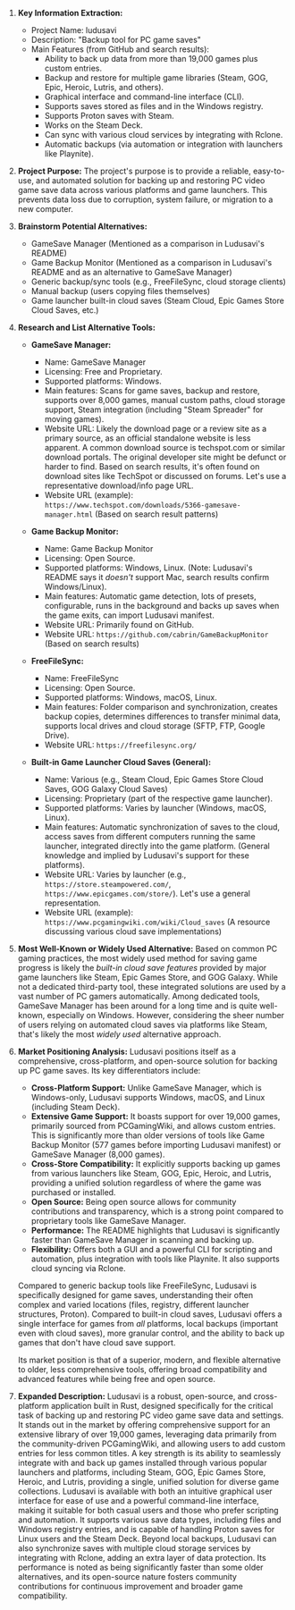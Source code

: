 1.  **Key Information Extraction:**
    *   Project Name: ludusavi
    *   Description: "Backup tool for PC game saves"
    *   Main Features (from GitHub and search results):
        *   Ability to back up data from more than 19,000 games plus custom entries.
        *   Backup and restore for multiple game libraries (Steam, GOG, Epic, Heroic, Lutris, and others).
        *   Graphical interface and command-line interface (CLI).
        *   Supports saves stored as files and in the Windows registry.
        *   Supports Proton saves with Steam.
        *   Works on the Steam Deck.
        *   Can sync with various cloud services by integrating with Rclone.
        *   Automatic backups (via automation or integration with launchers like Playnite).

2.  **Project Purpose:**
    The project's purpose is to provide a reliable, easy-to-use, and automated solution for backing up and restoring PC video game save data across various platforms and game launchers. This prevents data loss due to corruption, system failure, or migration to a new computer.

3.  **Brainstorm Potential Alternatives:**
    *   GameSave Manager (Mentioned as a comparison in Ludusavi's README)
    *   Game Backup Monitor (Mentioned as a comparison in Ludusavi's README and as an alternative to GameSave Manager)
    *   Generic backup/sync tools (e.g., FreeFileSync, cloud storage clients)
    *   Manual backup (users copying files themselves)
    *   Game launcher built-in cloud saves (Steam Cloud, Epic Games Store Cloud Saves, etc.)

4.  **Research and List Alternative Tools:**

    *   **GameSave Manager:**
        *   Name: GameSave Manager
        *   Licensing: Free and Proprietary.
        *   Supported platforms: Windows.
        *   Main features: Scans for game saves, backup and restore, supports over 8,000 games, manual custom paths, cloud storage support, Steam integration (including "Steam Spreader" for moving games).
        *   Website URL: Likely the download page or a review site as a primary source, as an official standalone website is less apparent. A common download source is techspot.com or similar download portals. The original developer site might be defunct or harder to find. Based on search results, it's often found on download sites like TechSpot or discussed on forums. Let's use a representative download/info page URL.
        *   Website URL (example): `https://www.techspot.com/downloads/5366-gamesave-manager.html` (Based on search result patterns)

    *   **Game Backup Monitor:**
        *   Name: Game Backup Monitor
        *   Licensing: Open Source.
        *   Supported platforms: Windows, Linux. (Note: Ludusavi's README says it *doesn't* support Mac, search results confirm Windows/Linux).
        *   Main features: Automatic game detection, lots of presets, configurable, runs in the background and backs up saves when the game exits, can import Ludusavi manifest.
        *   Website URL: Primarily found on GitHub.
        *   Website URL: `https://github.com/cabrin/GameBackupMonitor` (Based on search results)

    *   **FreeFileSync:**
        *   Name: FreeFileSync
        *   Licensing: Open Source.
        *   Supported platforms: Windows, macOS, Linux.
        *   Main features: Folder comparison and synchronization, creates backup copies, determines differences to transfer minimal data, supports local drives and cloud storage (SFTP, FTP, Google Drive).
        *   Website URL: `https://freefilesync.org/`

    *   **Built-in Game Launcher Cloud Saves (General):**
        *   Name: Various (e.g., Steam Cloud, Epic Games Store Cloud Saves, GOG Galaxy Cloud Saves)
        *   Licensing: Proprietary (part of the respective game launcher).
        *   Supported platforms: Varies by launcher (Windows, macOS, Linux).
        *   Main features: Automatic synchronization of saves to the cloud, access saves from different computers running the same launcher, integrated directly into the game platform. (General knowledge and implied by Ludusavi's support for these platforms).
        *   Website URL: Varies by launcher (e.g., `https://store.steampowered.com/`, `https://www.epicgames.com/store/`). Let's use a general representation.
        *   Website URL (example): `https://www.pcgamingwiki.com/wiki/Cloud_saves` (A resource discussing various cloud save implementations)

5.  **Most Well-Known or Widely Used Alternative:**
    Based on common PC gaming practices, the most widely used method for saving game progress is likely the *built-in cloud save features* provided by major game launchers like Steam, Epic Games Store, and GOG Galaxy. While not a dedicated third-party tool, these integrated solutions are used by a vast number of PC gamers automatically. Among dedicated tools, GameSave Manager has been around for a long time and is quite well-known, especially on Windows. However, considering the sheer number of users relying on automated cloud saves via platforms like Steam, that's likely the most *widely used* alternative approach.

6.  **Market Positioning Analysis:**
    Ludusavi positions itself as a comprehensive, cross-platform, and open-source solution for backing up PC game saves. Its key differentiators include:
    *   **Cross-Platform Support:** Unlike GameSave Manager, which is Windows-only, Ludusavi supports Windows, macOS, and Linux (including Steam Deck).
    *   **Extensive Game Support:** It boasts support for over 19,000 games, primarily sourced from PCGamingWiki, and allows custom entries. This is significantly more than older versions of tools like Game Backup Monitor (577 games before importing Ludusavi manifest) or GameSave Manager (8,000 games).
    *   **Cross-Store Compatibility:** It explicitly supports backing up games from various launchers like Steam, GOG, Epic, Heroic, and Lutris, providing a unified solution regardless of where the game was purchased or installed.
    *   **Open Source:** Being open source allows for community contributions and transparency, which is a strong point compared to proprietary tools like GameSave Manager.
    *   **Performance:** The README highlights that Ludusavi is significantly faster than GameSave Manager in scanning and backing up.
    *   **Flexibility:** Offers both a GUI and a powerful CLI for scripting and automation, plus integration with tools like Playnite. It also supports cloud syncing via Rclone.

    Compared to generic backup tools like FreeFileSync, Ludusavi is specifically designed for game saves, understanding their often complex and varied locations (files, registry, different launcher structures, Proton). Compared to built-in cloud saves, Ludusavi offers a single interface for games from *all* platforms, local backups (important even with cloud saves), more granular control, and the ability to back up games that don't have cloud save support.

    Its market position is that of a superior, modern, and flexible alternative to older, less comprehensive tools, offering broad compatibility and advanced features while being free and open source.

7.  **Expanded Description:**
    Ludusavi is a robust, open-source, and cross-platform application built in Rust, designed specifically for the critical task of backing up and restoring PC video game save data and settings. It stands out in the market by offering comprehensive support for an extensive library of over 19,000 games, leveraging data primarily from the community-driven PCGamingWiki, and allowing users to add custom entries for less common titles. A key strength is its ability to seamlessly integrate with and back up games installed through various popular launchers and platforms, including Steam, GOG, Epic Games Store, Heroic, and Lutris, providing a single, unified solution for diverse game collections. Ludusavi is available with both an intuitive graphical user interface for ease of use and a powerful command-line interface, making it suitable for both casual users and those who prefer scripting and automation. It supports various save data types, including files and Windows registry entries, and is capable of handling Proton saves for Linux users and the Steam Deck. Beyond local backups, Ludusavi can also synchronize saves with multiple cloud storage services by integrating with Rclone, adding an extra layer of data protection. Its performance is noted as being significantly faster than some older alternatives, and its open-source nature fosters community contributions for continuous improvement and broader game compatibility.